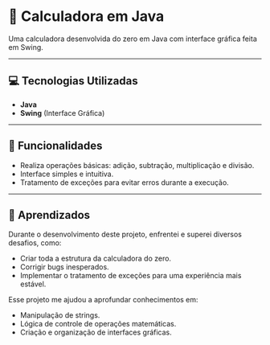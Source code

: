 # 🧮 Calculadora em Java

Uma calculadora desenvolvida do zero em Java com interface gráfica feita em Swing.

---

## 💻 Tecnologias Utilizadas

- **Java**
- **Swing** (Interface Gráfica)

---

## 🎯 Funcionalidades

- Realiza operações básicas: adição, subtração, multiplicação e divisão.
- Interface simples e intuitiva.
- Tratamento de exceções para evitar erros durante a execução.

---

## 🧠 Aprendizados

Durante o desenvolvimento deste projeto, enfrentei e superei diversos desafios, como:

- Criar toda a estrutura da calculadora do zero.
- Corrigir bugs inesperados.
- Implementar o tratamento de exceções para uma experiência mais estável.

Esse projeto me ajudou a aprofundar conhecimentos em:
- Manipulação de strings.
- Lógica de controle de operações matemáticas.
- Criação e organização de interfaces gráficas.


